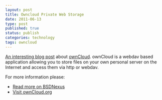 ```yaml
--- 
layout: post 
title: Owncloud Private Web Storage
date: 2011-06-13
type: post 
published: true 
status: publish
categories: technology
tags: owncloud
---
```


[An interesting blog post][BSDNexus] about [ownCloud][ownCloud]. 
ownCloud is a webdav based application allowing you to
store files on your own personal server on the Internet and access them
via http or webdav.

<!--more-->

For more information please:

  * [Read more on BSDNexus][BSDNexus]
  * [Visit ownCloud.org][ownCloud]

[BSDNexus]: http://www.bsdnexus.com/blog/articles/owncloud-private-web-storage
[ownCloud]: http://owncloud.org/
